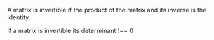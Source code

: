 A matrix is invertible if the product of the matrix and its inverse is the identity.

If a matrix is invertible its determinant !== 0

